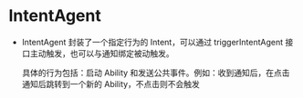 # IntentAgent<a name="ZH-CN_TOPIC_0000001127136355"></a>

-   IntentAgent 封装了一个指定行为的 Intent，可以通过 triggerIntentAgent 接口主动触发，也可以与通知绑定被动触发。

    具体的行为包括：启动 Ability 和发送公共事件。例如：收到通知后，在点击通知后跳转到一个新的 Ability，不点击则不会触发
